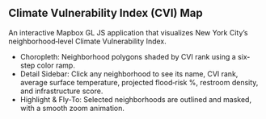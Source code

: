 ## Climate Vulnerability Index (CVI) Map
An interactive Mapbox GL JS application that visualizes New York City’s neighborhood‐level Climate Vulnerability Index.
- Choropleth: Neighborhood polygons shaded by CVI rank using a six‐step color ramp.
- Detail Sidebar: Click any neighborhood to see its name, CVI rank, average surface temperature, projected flood‐risk %, restroom density, and infrastructure score.
- Highlight & Fly‐To: Selected neighborhoods are outlined and masked, with a smooth zoom animation.
